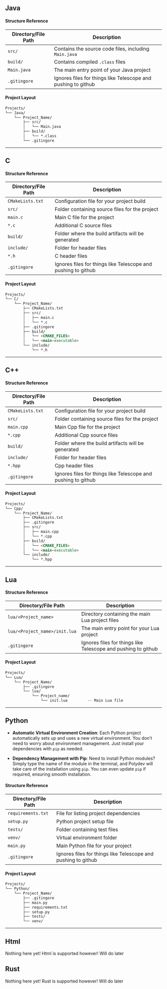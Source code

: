 ## Java

#### Structure Reference

| Directory/File Path        | Description                                          |
|----------------------------|------------------------------------------------------|
| `src/`                     | Contains the source code files, including `Main.java` |
| `build/`                   | Contains compiled `.class` files                     |
| `Main.java`                | The main entry point of your Java project             |
| `.gitingore`               | Ignores files for things like Telescope and pushing to github |

#### Project Layout

```md
Projects/
└── Java/
    └── Project_Name/
        ├── src/
        │   └── Main.java
        ├── build/
        │   └── *.class
        └── .gitingore
```

---

## C

#### Structure Reference

| Directory/File Path        | Description                                          |
|----------------------------|------------------------------------------------------|
| `CMakeLists.txt`            | Configuration file for your project build            |
| `src/`                      | Folder containing source files for the project      |
| `main.c`                    | Main C file for the project                          |
| `*.c`                       | Additional C source files                           |
| `build/`                    | Folder where the build artifacts will be generated |
| `include/`                  | Folder for header files                             |
| `*.h`                       | C header files                                       |
| `.gitingore`               | Ignores files for things like Telescope and pushing to github |

#### Project Layout

```md
Projects/
└── C/
    └── Project_Name/
        ├── CMakeLists.txt
        ├── src/
        │   ├── main.c
        │   └── *.c
        ├── .gitingore
        ├── build/
        │   └── <CMAKE_FILES>
        │   └── <main-executable>
        └── include/
            └── *.h
```

---

## C++

#### Structure Reference

| Directory/File Path        | Description                                          |
|----------------------------|------------------------------------------------------|
| `CMakeLists.txt`            | Configuration file for your project build            |
| `src/`                      | Folder containing source files for the project      |
| `main.cpp`                  | Main Cpp file for the project                          |
| `*.cpp`                     | Additional Cpp source files                           |
| `build/`                    | Folder where the build artifacts will be generated |
| `include/`                  | Folder for header files                             |
| `*.hpp`                     | Cpp header files                                       |
| `.gitingore`               | Ignores files for things like Telescope and pushing to github |

#### Project Layout

```md
Projects/
└── Cpp/
    └── Project_Name/
        ├── CMakeLists.txt
        ├── .gitingore
        ├── src/
        │   ├── main.cpp
        │   └── *.cpp
        ├── build/
        │   └── <CMAKE_FILES>
        │   └── <main-executable>
        └── include/
            └── *.hpp
```

---

## Lua

#### Structure Reference

| Directory/File Path        | Description                                         |
|----------------------------|-----------------------------------------------------|
| `lua/<Project_name>`                      | Directory containing the main Lua project files     |
| `lua/<Project_name>/init.lua` | The main entry point for your Lua project          |
| `.gitingore`               | Ignores files for things like Telescope and pushing to github |

#### Project Layout

```md
Projects/
└── Lua/
    └── Project_Name/
        ├── .gitingore
        └── lua/
            └── Project_name/
                └── init.lua         -- Main Lua file
```

---

## Python

- **Automatic Virtual Environment Creation**: Each Python project automatically sets up and uses a new virtual environment. You don’t need to worry about environment management. Just install your dependencies with `pip` as needed.

- **Dependency Management with Pip**: Need to install Python modules? Simply type the name of the module in the terminal, and Polydev will take care of the installation using `pip`. You can even update `pip` if required, ensuring smooth installation.

#### Structure Reference

| Directory/File Path        | Description                                          |
|----------------------------|------------------------------------------------------|
| `requirements.txt`          | File for listing project dependencies                |
| `setup.py`                  | Python project setup file                            |
| `tests/`                    | Folder containing test files                         |
| `venv/`                     | Virtual environment folder                           |
| `main.py`                   | Main Python file for your project                    |
| `.gitingore`               | Ignores files for things like Telescope and pushing to github |

#### Project Layout

```md
Projects/
└── Python/
    └── Project_Name/
        ├── .gitingore
        ├── main.py
        ├── requirements.txt
        ├── setup.py
        ├── tests/
        └── venv/
```

---

## Html

Nothing here yet! Html is supported however! Will do later

## Rust

Nothing here yet! Rust is supported however! Will do later
